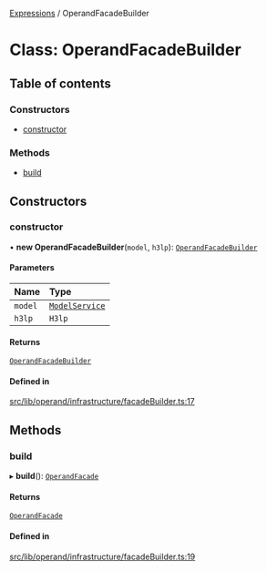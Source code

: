 [Expressions](../README.md) / OperandFacadeBuilder

# Class: OperandFacadeBuilder

## Table of contents

### Constructors

- [constructor](OperandFacadeBuilder.md#constructor)

### Methods

- [build](OperandFacadeBuilder.md#build)

## Constructors

### constructor

• **new OperandFacadeBuilder**(`model`, `h3lp`): [`OperandFacadeBuilder`](OperandFacadeBuilder.md)

#### Parameters

| Name | Type |
| :------ | :------ |
| `model` | [`ModelService`](../interfaces/ModelService.md) |
| `h3lp` | `H3lp` |

#### Returns

[`OperandFacadeBuilder`](OperandFacadeBuilder.md)

#### Defined in

[src/lib/operand/infrastructure/facadeBuilder.ts:17](https://github.com/data7expressions/3xpr/blob/afd3b19f5d11ae44b57444edce640638f4fba296/src/lib/operand/infrastructure/facadeBuilder.ts#L17)

## Methods

### build

▸ **build**(): [`OperandFacade`](../interfaces/OperandFacade.md)

#### Returns

[`OperandFacade`](../interfaces/OperandFacade.md)

#### Defined in

[src/lib/operand/infrastructure/facadeBuilder.ts:19](https://github.com/data7expressions/3xpr/blob/afd3b19f5d11ae44b57444edce640638f4fba296/src/lib/operand/infrastructure/facadeBuilder.ts#L19)
